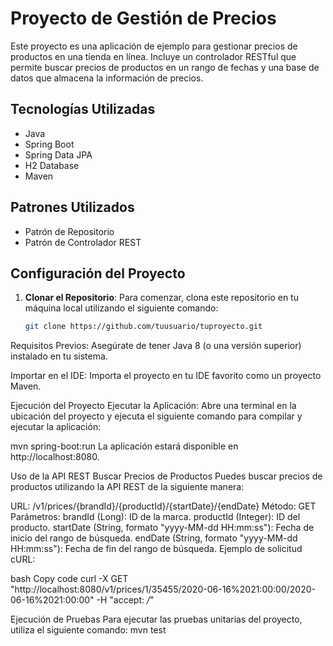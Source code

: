 # Proyecto de Gestión de Precios

Este proyecto es una aplicación de ejemplo para gestionar precios de productos en una tienda en línea. Incluye un controlador RESTful que permite buscar precios de productos en un rango de fechas y una base de datos que almacena la información de precios.

## Tecnologías Utilizadas

- Java
- Spring Boot
- Spring Data JPA
- H2 Database
- Maven

## Patrones Utilizados

- Patrón de Repositorio
- Patrón de Controlador REST

## Configuración del Proyecto

1. **Clonar el Repositorio**: Para comenzar, clona este repositorio en tu máquina local utilizando el siguiente comando:

   ```bash
   git clone https://github.com/tuusuario/tuproyecto.git
   
Requisitos Previos: Asegúrate de tener Java 8 (o una versión superior) instalado en tu sistema.

Importar en el IDE: Importa el proyecto en tu IDE favorito como un proyecto Maven.

Ejecución del Proyecto
Ejecutar la Aplicación: Abre una terminal en la ubicación del proyecto y ejecuta el siguiente comando para compilar y ejecutar la aplicación:

mvn spring-boot:run
La aplicación estará disponible en http://localhost:8080.

Uso de la API REST
Buscar Precios de Productos
Puedes buscar precios de productos utilizando la API REST de la siguiente manera:

URL: /v1/prices/{brandId}/{productId}/{startDate}/{endDate}
Método: GET
Parámetros:
brandId (Long): ID de la marca.
productId (Integer): ID del producto.
startDate (String, formato "yyyy-MM-dd HH:mm:ss"): Fecha de inicio del rango de búsqueda.
endDate (String, formato "yyyy-MM-dd HH:mm:ss"): Fecha de fin del rango de búsqueda.
Ejemplo de solicitud cURL:

bash
Copy code
curl -X GET "http://localhost:8080/v1/prices/1/35455/2020-06-16%2021:00:00/2020-06-16%2021:00:00" -H "accept: */*"

Ejecución de Pruebas
Para ejecutar las pruebas unitarias del proyecto, utiliza el siguiente comando:
mvn test

